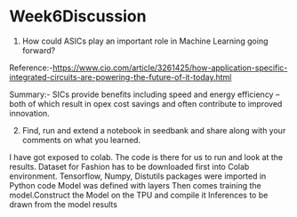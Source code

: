 # Week6Discussion
1) How could ASICs play an important role in Machine Learning going forward?

Reference:-https://www.cio.com/article/3261425/how-application-specific-integrated-circuits-are-powering-the-future-of-it-today.html

Summary:- SICs provide benefits including speed and energy efficiency – both of which result in opex cost savings and often contribute to improved innovation.

2) Find, run and extend a notebook in seedbank and share along with your comments on what you learned.

I have got exposed to colab. The code is there for us to run and look at the results. 
Dataset for Fashion has to be downloaded first into Colab environment.
Tensorflow, Numpy, Distutils packages were imported in Python code
Model was defined with layers
Then comes training the model.Construct the Model on the TPU and compile it
Inferences to be drawn from the model results
